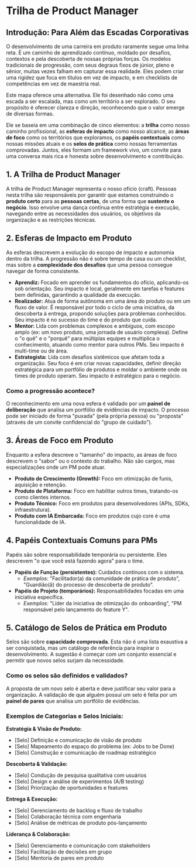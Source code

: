 # Trilha de Product Manager

## Introdução: Para Além das Escadas Corporativas

O desenvolvimento de uma carreira em produto raramente segue uma linha reta. É um caminho de aprendizado contínuo, moldado por desafios, contextos e pela descoberta de nossas próprias forças. Os modelos tradicionais de progressão, com seus degraus fixos de júnior, pleno e sênior, muitas vezes falham em capturar essa realidade. Eles podem criar uma rigidez que foca em títulos em vez de impacto, e em checklists de competências em vez de maestria real.

Este mapa oferece uma alternativa. Ele foi desenhado não como uma escada a ser escalada, mas como um território a ser explorado. O seu propósito é oferecer clareza e direção, reconhecendo que o valor emerge de diversas formas.

Ele se baseia em uma combinação de cinco elementos: a **trilha** como nosso caminho profissional, as **esferas de impacto** como nosso alcance, as **áreas de foco** como os territórios que exploramos, os **papéis contextuais** como nossas missões atuais e os **selos de prática** como nossas ferramentas comprovadas. Juntos, eles formam um framework vivo, um convite para uma conversa mais rica e honesta sobre desenvolvimento e contribuição.

## 1. A Trilha de Product Manager

A trilha de Product Manager representa o nosso ofício (craft). Pessoas nesta trilha são responsáveis por garantir que estamos construindo o **produto certo** para as **pessoas certas**, de uma forma que **sustente o negócio**. Isso envolve uma dança contínua entre estratégia e execução, navegando entre as necessidades dos usuários, os objetivos da organização e as restrições técnicas.

## 2. Esferas de Impacto em Produto

As esferas descrevem a evolução do escopo de impacto e autonomia dentro da trilha. A progressão não é sobre tempo de casa ou um checklist, mas sobre a **complexidade dos desafios** que uma pessoa consegue navegar de forma consistente.

*   **Aprendiz:** Focado em aprender os fundamentos do ofício, aplicando-os sob orientação. Seu impacto é local, geralmente em tarefas e features bem definidas, garantindo a qualidade da execução.
*   **Realizador:** Atua de forma autônoma em uma área do produto ou em um fluxo de valor. É responsável por todo o ciclo de uma iniciativa, da descoberta à entrega, propondo soluções para problemas conhecidos. Seu impacto é no sucesso do time e do produto que cuida.
*   **Mentor:** Lida com problemas complexos e ambíguos, com escopo amplo (ex: um novo produto, uma jornada de usuário complexa). Define o "o quê" e o "porquê" para múltiplas equipes e multiplica o conhecimento, atuando como mentor para outros PMs. Seu impacto é multi-time ou de área.
*   **Estrategista:** Lida com desafios sistêmicos que afetam toda a organização. Seu foco é em criar novas capacidades, definir direção estratégica para um portfólio de produtos e moldar o ambiente onde os times de produto operam. Seu impacto é estratégico para o negócio.

### Como a progressão acontece?

O reconhecimento em uma nova esfera é validado por um **painel de deliberação** que analisa um portfólio de evidências de impacto. O processo pode ser iniciado de forma "puxada" (pela própria pessoa) ou "proposta" (através de um convite confidencial do "grupo de cuidado").

## 3. Áreas de Foco em Produto

Enquanto a esfera descreve o "tamanho" do impacto, as áreas de foco descrevem o "sabor" ou o contexto do trabalho. Não são cargos, mas especializações onde um PM pode atuar.

*   **Produto de Crescimento (Growth):** Foco em otimização de funis, aquisição e retenção.
*   **Produto de Plataforma:** Foco em habilitar outros times, tratando-os como clientes internos.
*   **Produto Técnico:** Foco em produtos para desenvolvedores (APIs, SDKs, infraestrutura).
*   **Produto com IA Embarcada:** Foco em produtos cujo core é uma funcionalidade de IA.

## 4. Papéis Contextuais Comuns para PMs

Papéis são sobre responsabilidade temporária ou persistente. Eles descrevem "o que você está fazendo agora" para o time.

*   **Papéis de Função (persistentes):** Cuidados contínuos com o sistema.
    *   *Exemplos:* "Facilitador(a) da comunidade de prática de produto", "Guardião(ã) do processo de descoberta de produto".
*   **Papéis de Projeto (temporários):** Responsabilidades focadas em uma iniciativa específica.
    *   *Exemplos:* "Líder da iniciativa de otimização do onboarding", "PM responsável pelo lançamento do feature Y".

## 5. Catálogo de Selos de Prática em Produto

Selos são sobre **capacidade comprovada**. Esta não é uma lista exaustiva a ser conquistada, mas um catálogo de referência para inspirar o desenvolvimento. A sugestão é começar com um conjunto essencial e permitir que novos selos surjam da necessidade.

### Como os selos são definidos e validados?

A proposta de um novo selo é aberta e deve justificar seu valor para a organização. A validação de que alguém possui um selo é feita por um **painel de pares** que analisa um portfólio de evidências.

### Exemplos de Categorias e Selos Iniciais:

**Estratégia & Visão de Produto:**

*   [Selo] Definição e comunicação de visão de produto
*   [Selo] Mapeamento do espaço do problema (ex: Jobs to be Done)
*   [Selo] Construção e comunicação de roadmap estratégico

**Descoberta & Validação:**

*   [Selo] Condução de pesquisa qualitativa com usuários
*   [Selo] Design e análise de experimentos (A/B testing)
*   [Selo] Priorização de oportunidades e features

**Entrega & Execução:**

*   [Selo] Gerenciamento de backlog e fluxo de trabalho
*   [Selo] Colaboração técnica com engenharia
*   [Selo] Análise de métricas de produto pós-lançamento

**Liderança & Colaboração:**

*   [Selo] Gerenciamento e comunicação com stakeholders
*   [Selo] Facilitação de decisões em grupo
*   [Selo] Mentoria de pares em produto
